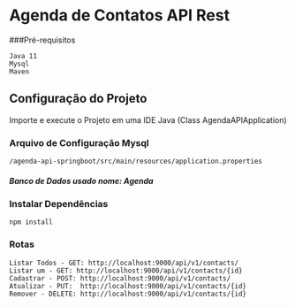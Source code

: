 # Agenda de Contatos API Rest

###Pré-requisitos
```
Java 11
Mysql
Maven
```
## Configuração do Projeto

Importe e execute o Projeto em uma IDE Java (Class AgendaAPIApplication)

### Arquivo de Configuração Mysql
```
/agenda-api-springboot/src/main/resources/application.properties
```
##### Banco de Dados usado nome: Agenda

### Instalar Dependẽncias
```
npm install
```

### Rotas
```
Listar Todos - GET: http://localhost:9000/api/v1/contacts/
Listar um - GET: http://localhost:9000/api/v1/contacts/{id}
Cadastrar - POST: http://localhost:9000/api/v1/contacts/
Atualizar - PUT:  http://localhost:9000/api/v1/contacts/{id}
Remover - DELETE: http://localhost:9000/api/v1/contacts/{id}
```